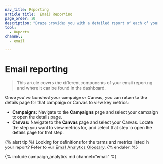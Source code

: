 ```yaml
---
nav_title: Reporting
article_title:  Email Reporting
page_order: 20
description: "Braze provides you with a detailed report of each of your email campaigns. This article covers the different components of the report and where it can be found in the dashboard."
tool:
  - Reports
channel:
  - email

---
```


# Email reporting

> This article covers the different components of your email reporting and where it can be found in the dashboard.

Once you've launched your campaign or Canvas, you can return to the details page for that campaign or Canvas to view key metrics:

- **Campaigns:** Navigate to the **Campaigns** page and select your campaign to open the details page.
- **Canvas:** Navigate to the **Canvas** page and select your Canvas. Locate the step you want to view metrics for, and select that step to open the details page for that step.

{% alert tip %}
Looking for definitions for the terms and metrics listed in your report? Refer to our [Email Analytics Glossary]({{site.baseurl}}/user_guide/message_building_by_channel/email/reporting_and_analytics/analytics_glossary/).
{% endalert %}

{% include campaign_analytics.md channel="email" %}

